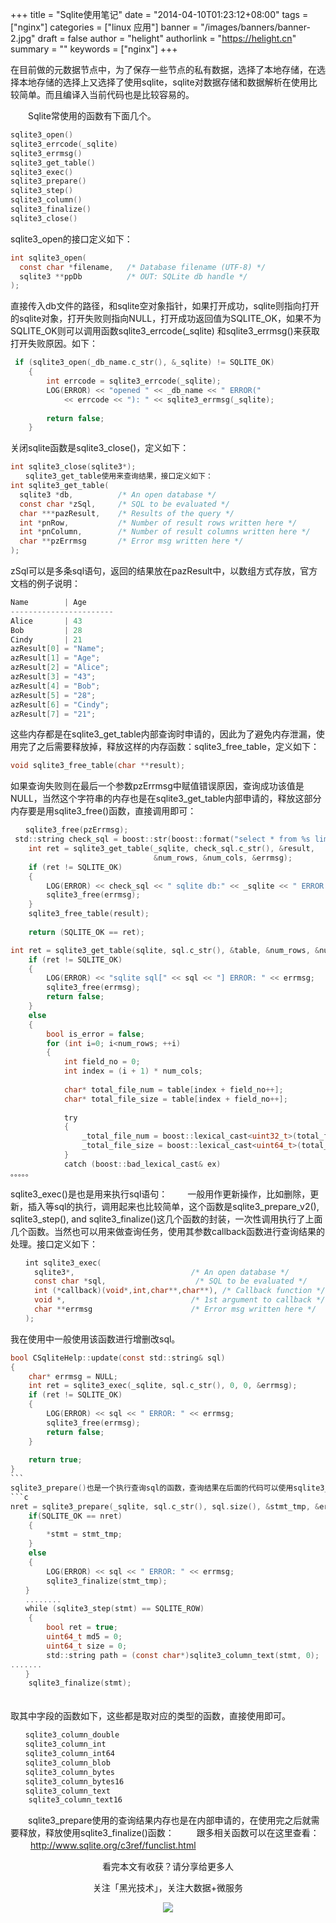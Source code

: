 +++
title = "Sqlite使用笔记"
date = "2014-04-10T01:23:12+08:00"
tags = ["nginx"]
categories = ["linux 应用"]
banner = "/images/banners/banner-2.jpg"
draft = false
author = "helight"
authorlink = "https://helight.cn"
summary = ""
keywords = ["nginx"]
+++

在目前做的元数据节点中，为了保存一些节点的私有数据，选择了本地存储，在选择本地存储的选择上又选择了使用sqlite，sqlite对数据存储和数据解析在使用比较简单。而且编译入当前代码也是比较容易的。
<!--more-->
　　Sqlite常使用的函数有下面几个。
```c
sqlite3_open()
sqlite3_errcode(_sqlite) 
sqlite3_errmsg()
sqlite3_get_table()
sqlite3_exec()
sqlite3_prepare()
sqlite3_step()
sqlite3_column()
sqlite3_finalize()
sqlite3_close()
```
sqlite3_open的接口定义如下：
```c
int sqlite3_open(
  const char *filename,   /* Database filename (UTF-8) */
  sqlite3 **ppDb          /* OUT: SQLite db handle */
);
```
直接传入db文件的路径，和sqlite空对象指针，如果打开成功，sqlite则指向打开的sqlite对象，打开失败则指向NULL，打开成功返回值为SQLITE_OK，如果不为SQLITE_OK则可以调用函数sqlite3_errcode(_sqlite) 和sqlite3_errmsg()来获取打开失败原因。如下：
```c
 if (sqlite3_open(_db_name.c_str(), &_sqlite) != SQLITE_OK)                                      
    {                                                                                               
        int errcode = sqlite3_errcode(_sqlite);                                                     
        LOG(ERROR) << "opened " << _db_name << " ERROR("                                            
            << errcode << "): " << sqlite3_errmsg(_sqlite);                                         
                                                                                                    
        return false;                                                                               
    } 
```
关闭sqlite函数是sqlite3_close()，定义如下：
```c
int sqlite3_close(sqlite3*);
　　sqlite3_get_table使用来查询结果，接口定义如下：
int sqlite3_get_table(
  sqlite3 *db,          /* An open database */
  const char *zSql,     /* SQL to be evaluated */
  char ***pazResult,    /* Results of the query */
  int *pnRow,           /* Number of result rows written here */
  int *pnColumn,        /* Number of result columns written here */
  char **pzErrmsg       /* Error msg written here */
);
```
zSql可以是多条sql语句，返回的结果放在pazResult中，以数组方式存放，官方文档的例子说明：
```c
Name        | Age
-----------------------
Alice       | 43
Bob         | 28
Cindy       | 21
azResult[0] = "Name";
azResult[1] = "Age";
azResult[2] = "Alice";
azResult[3] = "43";
azResult[4] = "Bob";
azResult[5] = "28";
azResult[6] = "Cindy";
azResult[7] = "21";
```

这些内存都是在sqlite3_get_table内部查询时申请的，因此为了避免内存泄漏，使用完了之后需要释放掉，释放这样的内存函数：sqlite3_free_table，定义如下：
```c
void sqlite3_free_table(char **result);
```
如果查询失败则在最后一个参数pzErrmsg中赋值错误原因，查询成功该值是NULL，当然这个字符串的内存也是在sqlite3_get_table内部申请的，释放这部分内存要是用sqlite3_free()函数，直接调用即可：
```c
　　sqlite3_free(pzErrmsg);
 std::string check_sql = boost::str(boost::format("select * from %s limit 1;") % tbname);        
    int ret = sqlite3_get_table(_sqlite, check_sql.c_str(), &result,                                
                                &num_rows, &num_cols, &errmsg);                                     
    if (ret != SQLITE_OK)                                                                           
    {                                                                                               
        LOG(ERROR) << check_sql << " sqlite db:" << _sqlite << " ERROR: " << errmsg;                
        sqlite3_free(errmsg);                                                                       
    }                                                                                               
    sqlite3_free_table(result);                                                                     
                                                                                                    
    return (SQLITE_OK == ret); 　

int ret = sqlite3_get_table(sqlite, sql.c_str(), &table, &num_rows, &num_cols, &errmsg);        
    if (ret != SQLITE_OK)                                                                           
    {                                                                                               
        LOG(ERROR) << "sqlite sql[" << sql << "] ERROR: " << errmsg;                                
        sqlite3_free(errmsg);                                                                       
        return false;                                                                               
    }                                                                                               
    else                                                                                            
    {                                                                                               
        bool is_error = false;                                                                      
        for (int i=0; i<num_rows; ++i)                                                              
        {                                                                                           
            int field_no = 0;                                                                       
            int index = (i + 1) * num_cols;                                                         
                                                                                                    
            char* total_file_num = table[index + field_no++];                                       
            char* total_file_size = table[index + field_no++];                                      
                                                                                                    
            try                                                                                     
            {                                                                                       
                _total_file_num = boost::lexical_cast<uint32_t>(total_file_num);                    
                _total_file_size = boost::lexical_cast<uint64_t>(total_file_size);                  
            }                                                                                       
            catch (boost::bad_lexical_cast& ex)     
。。。。。                               
```

sqlite3_exec()是也是用来执行sql语句：
　　一般用作更新操作，比如删除，更新，插入等sql的执行，调用起来也比较简单，这个函数是sqlite3_prepare_v2(), sqlite3_step(), and sqlite3_finalize()这几个函数的封装，一次性调用执行了上面几个函数。当然也可以用来做查询任务，使用其参数callback函数进行查询结果的处理。接口定义如下：
```c
　　int sqlite3_exec(
　　  sqlite3*,                          /* An open database */
　　  const char *sql,                    /* SQL to be evaluated */
　　  int (*callback)(void*,int,char**,char**), /* Callback function */
　　  void *,                            /* 1st argument to callback */
　　  char **errmsg                      /* Error msg written here */
　　);
```
我在使用中一般使用该函数进行增删改sql。
```c
bool CSqliteHelp::update(const std::string& sql)                                                    
{                                                                                                   
    char* errmsg = NULL;                                                                            
    int ret = sqlite3_exec(_sqlite, sql.c_str(), 0, 0, &errmsg);                                    
    if (ret != SQLITE_OK)                                                                           
    {                                                                                               
        LOG(ERROR) << sql << " ERROR: " << errmsg;                                                  
        sqlite3_free(errmsg);                                                                       
        return false;                                                                               
    }                                                                                               
                                                                                                    
    return true;                                                                                    
}
```　
sqlite3_prepare()也是一个执行查询sql的函数，查询结果在后面的代码可以使用sqlite3_step() 逐条取出使用，每次取结果集中的一行。
```c
nret = sqlite3_prepare(_sqlite, sql.c_str(), sql.size(), &stmt_tmp, &errmsg);                   
    if(SQLITE_OK == nret)                                                                           
    {                                                                                               
        *stmt = stmt_tmp;                                                                           
    }                                                                                               
    else                                                                                            
    {                                                                                               
        LOG(ERROR) << sql << " ERROR: " << errmsg;                                                  
        sqlite3_finalize(stmt_tmp);                                                                 
　　} 
　　........
　　while (sqlite3_step(stmt) == SQLITE_ROW)                                                        
    {                                                                                               
        bool ret = true;                                                                            
        uint64_t md5 = 0;                                                                           
        uint64_t size = 0;                                                                          
        std::string path = (const char*)sqlite3_column_text(stmt, 0);  
.......
　　}
    sqlite3_finalize(stmt);  
```
　　    
取其中字段的函数如下，这些都是取对应的类型的函数，直接使用即可。
```c
　　sqlite3_column_double
　　sqlite3_column_int
　　sqlite3_column_int64
　　sqlite3_column_blob
　　sqlite3_column_bytes
　　sqlite3_column_bytes16
　　sqlite3_column_text
    sqlite3_column_text16
```
　　sqlite3_prepare使用的查询结果内存也是在内部申请的，在使用完之后就需要释放，释放使用sqlite3_finalize()函数：
　　
跟多相关函数可以在这里查看：
　　
http://www.sqlite.org/c3ref/funclist.html

<center>
看完本文有收获？请分享给更多人<br>

关注「黑光技术」，关注大数据+微服务<br>

![](/images/qrcode_helight_tech.jpg)
</center>

